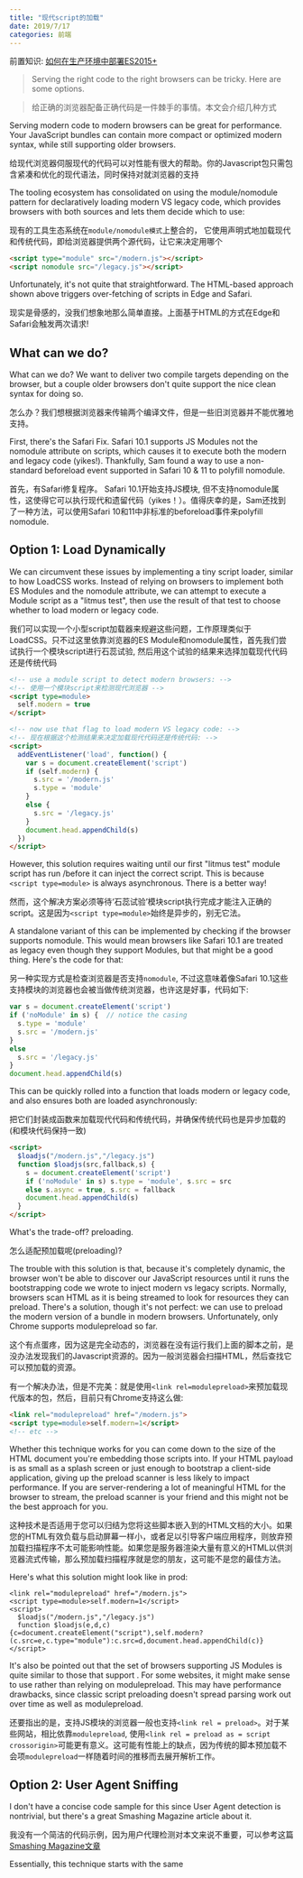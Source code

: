 ```yaml
---
title: "现代script的加载"
date: 2019/7/17
categories: 前端
---
```


前置知识: [如何在生产环境中部署ES2015+](https://jdc.jd.com/archives/4911)

> Serving the right code to the right browsers can be tricky. Here are some options.

> 给正确的浏览器配备正确代码是一件棘手的事情。本文会介绍几种方式

Serving modern code to modern browsers can be great for performance. Your JavaScript bundles can contain more compact or optimized modern syntax, while still supporting older browsers.

给现代浏览器伺服现代的代码可以对性能有很大的帮助。你的Javascript包只需包含紧凑和优化的现代语法，同时保持对就浏览器的支持

The tooling ecosystem has consolidated on using the module/nomodule pattern for declaratively loading modern VS legacy code, which provides browsers with both sources and lets them decide which to use:

现有的工具生态系统在`module/nomodule模式`上整合的， 它使用声明式地加载现代和传统代码，即给浏览器提供两个源代码，让它来决定用哪个

```html
<script type="module" src="/modern.js"></script>  
<script nomodule src="/legacy.js"></script>  
```

Unfortunately, it's not quite that straightforward. The HTML-based approach shown above triggers over-fetching of scripts in Edge and Safari.

现实是骨感的，没我们想象地那么简单直接。上面基于HTML的方式在Edge和Safari会触发两次请求!

## What can we do?

What can we do? We want to deliver two compile targets depending on the browser, but a couple older browsers don't quite support the nice clean syntax for doing so.

怎么办？我们想根据浏览器来传输两个编译文件，但是一些旧浏览器并不能优雅地支持。

First, there's the Safari Fix. Safari 10.1 supports JS Modules not the nomodule attribute on scripts, which causes it to execute both the modern and legacy code (yikes!). Thankfully, Sam found a way to use a non-standard beforeload event supported in Safari 10 & 11 to polyfill nomodule.

首先，有Safari修复程序。 Safari 10.1开始支持JS模块, 但不支持nomodule属性，这使得它可以执行现代和遗留代码（yikes！）。值得庆幸的是，Sam还找到了一种方法，可以使用Safari 10和11中非标准的beforeload事件来polyfill nomodule.

## Option 1: Load Dynamically

We can circumvent these issues by implementing a tiny script loader, similar to how LoadCSS works. Instead of relying on browsers to implement both ES Modules and the nomodule attribute, we can attempt to execute a Module script as a "litmus test", then use the result of that test to choose whether to load modern or legacy code.

我们可以实现一个小型script加载器来规避这些问题，工作原理类似于LoadCSS。只不过这里依靠浏览器的ES Module和nomodule属性，首先我们尝试执行一个模块script进行石蕊试验, 然后用这个试验的结果来选择加载现代代码还是传统代码

```html
<!-- use a module script to detect modern browsers: -->  
<!-- 使用一个模块script来检测现代浏览器 -->  
<script type=module>  
  self.modern = true
</script>

<!-- now use that flag to load modern VS legacy code: -->  
<!-- 现在根据这个检测结果来决定加载现代代码还是传统代码: -->  
<script>  
  addEventListener('load', function() {
    var s = document.createElement('script')
    if (self.modern) {
      s.src = '/modern.js'
      s.type = 'module'
    }
    else {
      s.src = '/legacy.js'
    }
    document.head.appendChild(s)
  })
</script>  
```

However, this solution requires waiting until our first "litmus test" module script has run /before it can inject the correct script. This is because `<script type=module>` is always asynchronous. There is a better way!

然而，这个解决方案必须等待‘石蕊试验’模块script执行完成才能注入正确的script。这是因为`<script type=module>`始终是异步的，别无它法。

A standalone variant of this can be implemented by checking if the browser supports nomodule. This would mean browsers like Safari 10.1 are treated as legacy even though they support Modules, but that might be a good thing. Here's the code for that:

另一种实现方式是检查浏览器是否支持`nomodule`, 不过这意味着像Safari 10.1这些支持模块的浏览器也会被当做传统浏览器，也许这是好事，代码如下:

```js
var s = document.createElement('script')  
if ('noModule' in s) {  // notice the casing  
  s.type = 'module'
  s.src = '/modern.js'
}
else  
  s.src = '/legacy.js'
}
document.head.appendChild(s)  
```

This can be quickly rolled into a function that loads modern or legacy code, and also ensures both are loaded asynchronously:

把它们封装成函数来加载现代代码和传统代码，并确保传统代码也是异步加载的(和模块代码保持一致)

```html
<script>  
  $loadjs("/modern.js","/legacy.js")
  function $loadjs(src,fallback,s) {
    s = document.createElement('script')
    if ('noModule' in s) s.type = 'module', s.src = src
    else s.async = true, s.src = fallback
    document.head.appendChild(s)
  }
</script>  
```

What's the trade-off? preloading.

怎么适配预加载呢(preloading)?

The trouble with this solution is that, because it's completely dynamic, the browser won't be able to discover our JavaScript resources until it runs the bootstrapping code we wrote to inject modern vs legacy scripts. Normally, browsers scan HTML as it is being streamed to look for resources they can preload. There's a solution, though it's not perfect: we can use <link rel=modulepreload> to preload the modern version of a bundle in modern browsers. Unfortunately, only Chrome supports modulepreload so far.

这个有点蛋疼，因为这是完全动态的，浏览器在没有运行我们上面的脚本之前，是没办法发现我们的Javascript资源的。因为一般浏览器会扫描HTML，然后查找它可以预加载的资源。

有一个解决办法，但是不完美：就是使用`<link rel=modulepreload>`来预加载现代版本的包，然后，目前只有Chrome支持这么做:

```html
<link rel="modulepreload" href="/modern.js">  
<script type=module>self.modern=1</script>  
<!-- etc -->  
```

Whether this technique works for you can come down to the size of the HTML document you're embedding those scripts into. If your HTML payload is as small as a splash screen or just enough to bootstrap a client-side application, giving up the preload scanner is less likely to impact performance. If you are server-rendering a lot of meaningful HTML for the browser to stream, the preload scanner is your friend and this might not be the best approach for you.


这种技术是否适用于您可以归结为您将这些脚本嵌入到的HTML文档的大小。如果您的HTML有效负载与启动屏幕一样小，或者足以引导客户端应用程序，则放弃预加载扫描程序不太可能影响性能。如果您是服务器渲染大量有意义的HTML以供浏览器流式传输，那么预加载扫描程序就是您的朋友，这可能不是您的最佳方法。

Here's what this solution might look like in prod:

```
<link rel="modulepreload" href="/modern.js">  
<script type=module>self.modern=1</script>  
<script>  
  $loadjs("/modern.js","/legacy.js")
  function $loadjs(e,d,c){c=document.createElement("script"),self.modern?(c.src=e,c.type="module"):c.src=d,document.head.appendChild(c)}
</script>  
```

It's also be pointed out that the set of browsers supporting JS Modules is quite similar to those that support <link rel=preload>. For some websites, it might make sense to use <link rel=preload as=script crossorigin> rather than relying on modulepreload. This may have performance drawbacks, since classic script preloading doesn't spread parsing work out over time as well as modulepreload.


还要指出的是，支持JS模块的浏览器一般也支持`<link rel = preload>`。对于某些网站，相比依靠`modulepreload`, 使用`<link rel = preload as = script crossorigin>`可能更有意义。这可能有性能上的缺点，因为传统的脚本预加载不会项`modulepreload`一样随着时间的推移而去展开解析工作。

## Option 2: User Agent Sniffing

I don't have a concise code sample for this since User Agent detection is nontrivial, but there's a great Smashing Magazine article about it.

我没有一个简洁的代码示例，因为用户代理检测对本文来说不重要，可以参考这篇[Smashing Magazine文章](https://www.smashingmagazine.com/2018/10/smart-bundling-legacy-code-browsers/)

Essentially, this technique starts with the same <script src=bundle.js> in the HTML for all browsers. When bundle.js is requested, the server parses the requesting browser's User Agent string and chooses whether to return modern or legacy JavaScript, depending on whether that browser is recognized as modern or not.

本质上，这种技术在每个浏览器上都使用`<script src=bundle.js>`来加载代码，当`bundle.js`被请求时，服务器会解析浏览器的用户代理，并选择返回现代代码还是传统代码，取决于浏览器是否能被识别为现代浏览器.

While this approach is versatile, it comes with some severe implications:

尽管这种方法是通用的，但它带来了一些严重的影响：

- since server smarts are required, this doesn't work for static deployment (static site generators, Netlify, etc)
- caching for those JavaScript URLs now varies based on User Agent, which is highly volatile
- UA detection is difficult and can be prone to false classification
- the User Agent string is easily spoofable and new UA's arrive daily

- 因为依赖于服务端实现，所以前端资源不能被静态部署(例如静态网站生成器(如github page)，Netlify等等)
- 现在对这些JavaScript URL的缓存会因用户代理而异，这是非常不稳定的
- UA检测很困难，容易出现误报
- 用户代理字符串很容易被欺骗，每天都有新的UA出现

One way to address these limitations is to combine the module/nomodule pattern with User Agent differentiation in order to avoid sending multiple bundle versions in the first place. This approach still reduces cacheability of the page, but allows for effective preloading, since the server generating our HTML knows whether to use modulepreload or preload.


解决这些限制的一种方法是将`module/nomodule模式`与用户代理区分结合起来，以避免首先发送多个软件包版本。这种方法仍然会降低页面的可缓存性，但可以有效地触发预加载，因为生成HTML的服务器知道是使用modulepreload还是preload

```js
function renderPage(request, response) {  
  let html = `<html><head>...`;

  const agent = request.headers.userAgent;
  const isModern = userAgent.isModern(agent);
  if (isModern) {
    html += `
      <link rel=modulepreload href=modern.mjs>
      <script type=module src=modern.mjs></script>
    `;
  } else {
    html += `
      <link rel=preload as=script href=legacy.js>
      <script src=legacy.js></script>
    `;
  }

  response.end(html);
}
```

For websites already generating HTML on the server in response to each request, this can be an effective solution for modern script loading.

对于那些已经在服务器为每个请求都生成HTML的网站来说，用户代理嗅探是一个比较有效的解决方案

## Option 3: Penalize older browsers 不考虑旧版本浏览器

The ill-effects of the module/nomodule pattern are seen in old versions of Chrome, Firefox and Safari - browser versions with very limited usage, since users are automatically updated to the latest version. This doesn't hold true for Edge 16-18, but there is hope: new versions of Edge will use a Chromium-based renderer that doesn't suffer from this issue.

对于`module/nomodule模式`支持比较差(即双重加载)的主要是一些旧版本的Chrome、Firefox和Safari. 幸运的是浏览器的版本范围通常是比较窄，因为用户会自动升级到最新的版本。Edge 16-18是例外, 但还有希望： 新版本的Edge会使用基于Chromium的渲染器，可以不受该问题的影响

It might be perfectly reasonable for some applications to accept this as a trade-off: you get to deliver modern code to 90% of browsers, at the expense of some extra bandwidth on older browsers. Notably, none of the User Agents suffering from this over-fetching issue have significant mobile market share - so those bytes are less likely to be coming from an expensive mobile plan or through a device with a slow processor.

对于某些应用程序来说，接受这一点妥协是完全合理的：你可以在90％的浏览器中提供现代代码，旧浏览器则需要付出的额外带宽(即双重加载)。值得注意的是，占据移动端市场主要市场份额的用户代理不会遭受双重加载问题，所以这些流量不太可能来自于低速或者高昂流量费的手机。

If you're building a site where your users are primarily on mobile or recent browsers, the simplest form of the module/nomodule pattern will work for the vast majority of your users. Just be sure to include the Safari 10.1 fix if you have usage from slightly older iOS devices.

如果你的网站用户主要使用移动设备或较新版本的浏览器，那么最简单的`module/nomodule`模式将适用于你的绝大多数用户, 其他用户就不考虑了，反正也是可以跑起来的。

```html
<!-- 修复Safari 10.1 不支持 `nomodule` 问题: -->  
<script type=module>  
!function(e,t,n){!("noModule"in(t=e.createElement("script")))&&"onbeforeload"in t&&(n=!1,e.addEventListener("beforeload",function(e){if(e.target===t)n=!0;else if(!e.target.hasAttribute("nomodule")||!n)return;e.preventDefault()},!0),t.type="module",t.src=".",e.head.appendChild(t),t.remove())}(document)
</script>

<!-- 适用于90+% 的浏览器: -->  
<script src=modern.js type=module></script>

<!-- 部分支持module但是不支持nomodule的浏览器，也会加载下面脚本，范围可能很小，我们可以选择忽略它们: -->  
<!-- IE, Edge <16, Safari <10.1, old desktop: -->  
<script src=legacy.js nomodule async defer></script>  
```

<br>

## Option 4: Use conditional bundles

使用条件包

One clever approach here is to use nomodule to conditionally load bundles containing code that isn't needed in modern browsers, such as polyfills. With this approach, the worst-case is that the polyfills are loaded or possibly even executed (in Safari 10.1), but the effect is limited to "over-polyfilling". Given that the current prevailing approach is to load and execute polyfills in all browsers, this can be a net improvement.

一个很巧妙的方式是使用`nomodule`来**条件加载**那些现代浏览器不需要的代码， 例如polyfills。通过这种方法，最坏的情况就是polyfill和bundle都会被加载(例如Safari 10.1)，但这毕竟是少数。鉴于目前通行的一般的做法就是在所有浏览器中一致同仁地加载polyfills，条件polyfills可以避免这种情况。

```html
<!-- newer browsers won't load this bundle: -->  
<script nomodule src="polyfills.js"></script>

<!-- all browsers load this one: -->  
<script src="/bundle.js"></script>  
```

Angular CLI can be configured to use this approach for polyfills, as demonstrated by Minko Gechev. After reading about this approach, I realized we could switch the automatic polyfill injection in preact-cli to use it - this PR shows how easy it can be to adopt the technique.

Angular CLI支持配置这种方式来加载polyfill, 查看[Minko Gechev的代码示例](https://blog.mgechev.com/2019/02/06/5-angular-cli-features/#conditional-polyfill-serving).
了解了这种方式之后，我决定在preact-cli中支持自动polyfill注入，你可以查看这个[PR](https://github.com/preactjs/preact-cli/pull/833/files)

For those using Webpack, there's a handy plugin for html-webpack-plugin that makes it easy to add nomodule to polyfill bundles.

如果你使用Webpack，这里有一个html-webpack-plugin[插件](https://github.com/swimmadude66/webpack-nomodule-plugin)可以方便地为polyfill包添加`nomodule`

<br>

## What should you do?

我应该怎么做


The answer depends on your use-case. If you're building a client-side application and your app's HTML payload is little more than a <script>, you might find Option 1 to be compelling. If you're building a server-rendered website and can afford the caching impact, Option 2 could be for you. If you're using universal rendering, the performance benefits offered by preload scanning might be very important, and you look to Option 3 or Option 4. Choose what fits your architecture.

答案取决于你的使用场景。如果你的应用只有客户端渲染, 而且你的HTML不超过一个`<script>`，选项1比较合适；如果你的应用使用服务端渲染，而且可以接受缓存问题，那么可以选择选项2；如果你开发的是同构应用，预加载的功能可能对你很重要，这是你可以考虑选项3和4. 选择和你们的架构匹配的选项.

Personally, I tend to make the decision to optimize for faster parse times on mobile rather than the download cost on some desktop browsers. Mobile users experience parsing and data costs as actual expenses - battery drain and data fees - whereas desktop users don't tend to have these constraints. Plus, it's optimizing for the 90% - for the stuff I work on, most users are on modern and/or mobile browsers.

就我个人而言，相比在一个桌面端浏览器下载成本，我更倾向于优化移动设备解析时间. 移动用户体验会受到数据解析、流量费用，电池消耗等因素的影响，而桌面用户往往不需要考虑这些东西。
另外这些优化适用于90%的用户，就我工作面对的大部分用户都是使用现代或移动浏览器的。

<br>

## 扩展阅读

有兴趣继续深入？可以从下面的文章开始挖掘：

- Phil的[webpack-esnext-boilerplate](https://github.com/philipwalton/webpack-esnext-boilerplate/issues/1)的一些附加的背景.
- Ralph[在Next.js中实现module/nomodule](https://github.com/zeit/next.js/pull/7704), 努力解决了上面的问题.

感谢[Phil](https://twitter.com/philwalton), [Shubhie](https://twitter.com/shubhie), [Alex](https://twitter.com/atcastle), [Houssein](https://twitter.com/hdjirdeh), [Ralph](https://twitter.com/Janicklas) 以及 [Addy](https://twitter.com/addyosmani) 的反馈.